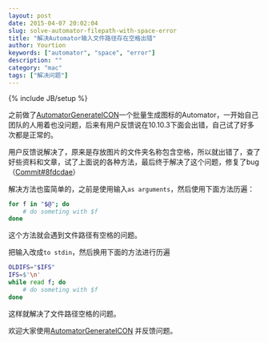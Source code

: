 ```yaml
---
layout: post
date: 2015-04-07 20:02:04
slug: solve-automator-filepath-with-space-error
title: "解决Automator输入文件路径存在空格出错"
author: Yourtion
keywords: ["automator", "space", "error"]
description: ""
category: "mac"
tags: ["解决问题"]
---
```

{% include JB/setup %}

之前做了[AutomatorGenerateICON](https://github.com/yourtion/AutomatorGenerateICON)一个批量生成图标的Automator，一开始自己团队的人用着也没问题，后来有用户反馈说在10.10.3下面会出错，自己试了好多次都是正常的。

用户反馈说解决了，原来是存放图片的文件夹名称包含空格，所以就出错了，查了好些资料和文章，试了上面说的各种方法，最后终于解决了这个问题，修复了bug（[Commit#8fdcdae](https://github.com/yourtion/AutomatorGenerateICON/commit/8fdcdae9239fb92cd4c4ba6e0c7867aad0411845)）

解决方法也蛮简单的，之前是使用输入```as arguments```，然后使用下面方法历遍：

```bash
for f in "$@"; do
	# do someting with $f
done
```

这个方法就会遇到文件路径有空格的问题。

把输入改成```to stdin```，然后换用下面的方法进行历遍


```bash
OLDIFS="$IFS"
IFS=$'\n'
while read f; do
	# do someting with $f
done
```

这样就解决了文件路径空格的问题。

欢迎大家使用[AutomatorGenerateICON](https://github.com/yourtion/AutomatorGenerateICON) 并反馈问题。
